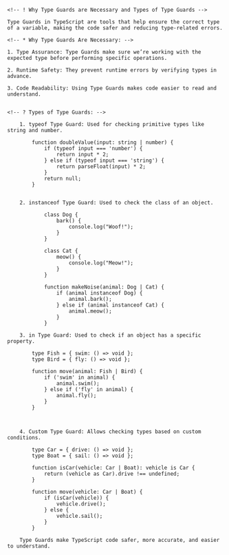     <!-- ! Why Type Guards are Necessary and Types of Type Guards -->

    Type Guards in TypeScript are tools that help ensure the correct type of a variable, making the code safer and reducing type-related errors.

    <!-- * Why Type Guards Are Necessary: -->

    1. Type Assurance: Type Guards make sure we’re working with the expected type before performing specific operations.

    2. Runtime Safety: They prevent runtime errors by verifying types in advance.
    
    3. Code Readability: Using Type Guards makes code easier to read and understand.

    
    <!-- ? Types of Type Guards: -->

        1. typeof Type Guard: Used for checking primitive types like string and number.

            function doubleValue(input: string | number) {
                if (typeof input === 'number') {
                    return input * 2;
                } else if (typeof input === 'string') {
                    return parseFloat(input) * 2;
                }
                return null;
            }


        2. instanceof Type Guard: Used to check the class of an object.
                
                class Dog {
                    bark() {
                        console.log("Woof!");
                    }
                }

                class Cat {
                    meow() {
                        console.log("Meow!");
                    }
                }

                function makeNoise(animal: Dog | Cat) {
                    if (animal instanceof Dog) {
                        animal.bark();
                    } else if (animal instanceof Cat) {
                        animal.meow();
                    }
                }

        3. in Type Guard: Used to check if an object has a specific property.
        
            type Fish = { swim: () => void };
            type Bird = { fly: () => void };

            function move(animal: Fish | Bird) {
                if ('swim' in animal) {
                    animal.swim();
                } else if ('fly' in animal) {
                    animal.fly();
                }
            }

        
        
        4. Custom Type Guard: Allows checking types based on custom conditions.

            type Car = { drive: () => void };
            type Boat = { sail: () => void };

            function isCar(vehicle: Car | Boat): vehicle is Car {
                return (vehicle as Car).drive !== undefined;
            }

            function move(vehicle: Car | Boat) {
                if (isCar(vehicle)) {
                    vehicle.drive();
                } else {
                    vehicle.sail();
                }
            }

        Type Guards make TypeScript code safer, more accurate, and easier to understand.